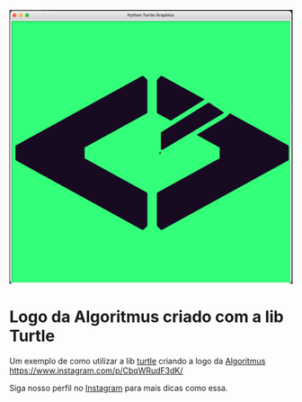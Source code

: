 ![Algoritmus](logo.png "Algoritmus")

# Logo da Algoritmus criado com a lib Turtle
Um exemplo de como utilizar a lib [turtle](https://docs.python.org/3/library/turtle.html) criando a logo da [Algoritmus](https://www.instagram.com/algoritmus_br/)
https://www.instagram.com/p/CbqWRudF3dK/

Siga nosso perfil no [Instagram](https://www.instagram.com/algoritmus_br/) para mais dicas como essa.
